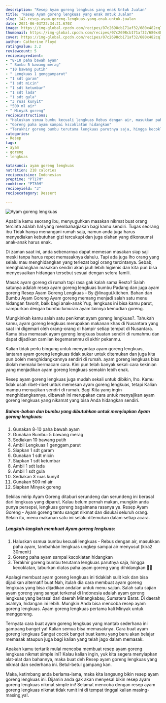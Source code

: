 ```yaml
---
description: "Resep Ayam goreng lengkuas yang enak Untuk Jualan"
title: "Resep Ayam goreng lengkuas yang enak Untuk Jualan"
slug: 142-resep-ayam-goreng-lengkuas-yang-enak-untuk-jualan
date: 2021-06-03T22:34:21.670Z
image: https://img-global.cpcdn.com/recipes/07c2698cb171af32/680x482cq70/ayam-goreng-lengkuas-foto-resep-utama.jpg
thumbnail: https://img-global.cpcdn.com/recipes/07c2698cb171af32/680x482cq70/ayam-goreng-lengkuas-foto-resep-utama.jpg
cover: https://img-global.cpcdn.com/recipes/07c2698cb171af32/680x482cq70/ayam-goreng-lengkuas-foto-resep-utama.jpg
author: Catherine Floyd
ratingvalue: 3.2
reviewcount: 5
recipeingredient:
- "8-10 paha bawah ayam"
- " Bumbu 5 bawang merag"
- "10 bawang putih"
- " Lengkuas 1 genggamparut"
- "1 sdt garam"
- "1 sdt micin"
- "1 sdt ketumbar"
- "1 sdt lada"
- "1 sdt gula"
- "3 ruas kunyit"
- "500 ml air"
- " Minyak goreng"
recipeinstructions:
- "Haluskan ssmua bumbu kecuali lengkuas Rebus dengan air, masukkan paha ayam, tambahkan lengkuas ungkep sampai air menyusut (kira2 30menit)"
- "Goreng paha ayam sampai kscoklatan hidangkan"
- "Terakhir goreng bumbu terutama lengkuas parutnya saja, hingga kecoklatan, taburkan diatas paha ayam goreng yang dihidangkan 🍗🍗"
categories:
- Resep
tags:
- ayam
- goreng
- lengkuas

katakunci: ayam goreng lengkuas 
nutrition: 218 calories
recipecuisine: Indonesian
preptime: "PT17M"
cooktime: "PT30M"
recipeyield: "3"
recipecategory: Dessert

---
```



![Ayam goreng lengkuas](https://img-global.cpcdn.com/recipes/07c2698cb171af32/680x482cq70/ayam-goreng-lengkuas-foto-resep-utama.jpg)

Apabila kamu seorang ibu, menyuguhkan masakan nikmat buat orang tercinta adalah hal yang membahagiakan bagi kamu sendiri. Tugas seorang ibu Tidak hanya menangani rumah saja, namun anda juga harus menyediakan kebutuhan gizi tercukupi dan juga olahan yang dikonsumsi anak-anak harus enak.

Di zaman  saat ini, anda sebenarnya dapat memesan masakan siap saji meski tanpa harus repot memasaknya dahulu. Tapi ada juga lho orang yang selalu mau menghidangkan yang terlezat bagi orang tercintanya. Sebab, menghidangkan masakan sendiri akan jauh lebih higienis dan kita pun bisa menyesuaikan hidangan tersebut sesuai dengan selera famili. 

Masak ayam goreng di rumah tapi rasa gak kalah sama Resto? Salah satunya adalah resep ayam goreng lengkuas bumbu Padang dan juga ayam goreng Resep Ayam Goreng Lengkuas - By @linagui.kitchen. Bahan dan Bumbu Ayam Goreng  Ayam goreng memang menjadi salah satu menu hidangan favorit, baik bagi anak-anak Yup, lengkuas ini bisa kamu parut, campurkan dengan bumbu lumuran ayam lainnya kemudian goreng.

Mungkinkah kamu salah satu penikmat ayam goreng lengkuas?. Tahukah kamu, ayam goreng lengkuas merupakan makanan khas di Nusantara yang saat ini digemari oleh orang-orang di hampir setiap tempat di Nusantara. Kamu bisa memasak ayam goreng lengkuas buatan sendiri di rumahmu dan dapat dijadikan camilan kegemaranmu di akhir pekanmu.

Kalian tidak perlu bingung untuk menyantap ayam goreng lengkuas, lantaran ayam goreng lengkuas tidak sukar untuk ditemukan dan juga kita pun boleh menghidangkannya sendiri di rumah. ayam goreng lengkuas bisa diolah memalui bermacam cara. Kini pun telah banyak sekali cara kekinian yang menjadikan ayam goreng lengkuas semakin lebih enak.

Resep ayam goreng lengkuas juga mudah sekali untuk dibikin, lho. Kamu tidak usah ribet-ribet untuk memesan ayam goreng lengkuas, tetapi Kalian mampu menyajikan sendiri di rumah. Bagi Kita yang ingin menghidangkannya, dibawah ini merupakan cara untuk menyajikan ayam goreng lengkuas yang nikamat yang bisa Anda hidangkan sendiri.

<!--inarticleads1-->

##### Bahan-bahan dan bumbu yang dibutuhkan untuk menyiapkan Ayam goreng lengkuas:

1. Gunakan 8-10 paha bawah ayam
1. Gunakan  Bumbu: 5 bawang merag
1. Sediakan 10 bawang putih
1. Ambil  Lengkuas 1 genggam,parut
1. Siapkan 1 sdt garam
1. Gunakan 1 sdt micin
1. Siapkan 1 sdt ketumbar
1. Ambil 1 sdt lada
1. Ambil 1 sdt gula
1. Sediakan 3 ruas kunyit
1. Gunakan 500 ml air
1. Siapkan  Minyak goreng


Sekilas mirip Ayam Goreng ditaburi serundeng dan serundeng ini berasal dari lengkuas yang diparut. Kalau belum pernah makan, mungkin anda punya persepsi, lengkuas goreng bagaimana rasanya ya. Resep Ayam Goreng - Ayam goreng tentu sangat nikmat dan disukai seluruh orang. Selain itu, menu makanan satu ini selalu ditemukan dalam setiap acara. 

<!--inarticleads2-->

##### Langkah-langkah membuat Ayam goreng lengkuas:

1. Haluskan ssmua bumbu kecuali lengkuas - Rebus dengan air, masukkan paha ayam, tambahkan lengkuas ungkep sampai air menyusut (kira2 30menit)
1. Goreng paha ayam sampai kscoklatan hidangkan
1. Terakhir goreng bumbu terutama lengkuas parutnya saja, hingga kecoklatan, taburkan diatas paha ayam goreng yang dihidangkan 🍗🍗


Apalagi membuat ayam goreng lengkuas ini tidaklah sulit kok dan bisa dijadikan alternatif buat Nah, itulah dia cara membuat ayam goreng lengkuas yang bisa dijadikan andalan untuk menu sajian. Salah satu sajian ayam goreng yang sangat terkenal di Indonesia adalah ayam goreng lengkuas yang berasal dari daerah Minangkabau, Sumatera Barat. Di daerah asalnya, hidangan ini lebih. Mungkin Anda bisa mencoba resep ayam goreng lengkuas. Ayam goreng lengkuas pertama kali Minyak untuk menggoreng. 

Ternyata cara buat ayam goreng lengkuas yang mantab sederhana ini gampang banget ya! Kalian semua bisa memasaknya. Cara buat ayam goreng lengkuas Sangat cocok banget buat kamu yang baru akan belajar memasak ataupun juga bagi kalian yang telah jago dalam memasak.

Apakah kamu tertarik mulai mencoba membuat resep ayam goreng lengkuas nikmat simple ini? Kalau kalian ingin, yuk kita segera menyiapkan alat-alat dan bahannya, maka buat deh Resep ayam goreng lengkuas yang nikmat dan sederhana ini. Betul-betul gampang kan. 

Maka, ketimbang anda berlama-lama, maka kita langsung bikin resep ayam goreng lengkuas ini. Dijamin anda gak akan menyesal bikin resep ayam goreng lengkuas nikmat simple ini! Selamat mencoba dengan resep ayam goreng lengkuas nikmat tidak rumit ini di tempat tinggal kalian masing-masing,ya!.

